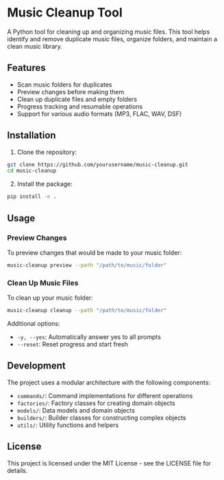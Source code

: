 # Music Cleanup Tool

A Python tool for cleaning up and organizing music files. This tool helps identify and remove duplicate music files, organize folders, and maintain a clean music library.

## Features

- Scan music folders for duplicates
- Preview changes before making them
- Clean up duplicate files and empty folders
- Progress tracking and resumable operations
- Support for various audio formats (MP3, FLAC, WAV, DSF)

## Installation

1. Clone the repository:
```bash
git clone https://github.com/yourusername/music-cleanup.git
cd music-cleanup
```

2. Install the package:
```bash
pip install -e .
```

## Usage

### Preview Changes

To preview changes that would be made to your music folder:

```bash
music-cleanup preview --path "/path/to/music/folder"
```

### Clean Up Music Files

To clean up your music folder:

```bash
music-cleanup cleanup --path "/path/to/music/folder"
```

Additional options:
- `-y, --yes`: Automatically answer yes to all prompts
- `--reset`: Reset progress and start fresh

## Development

The project uses a modular architecture with the following components:

- `commands/`: Command implementations for different operations
- `factories/`: Factory classes for creating domain objects
- `models/`: Data models and domain objects
- `builders/`: Builder classes for constructing complex objects
- `utils/`: Utility functions and helpers

## License

This project is licensed under the MIT License - see the LICENSE file for details. 
